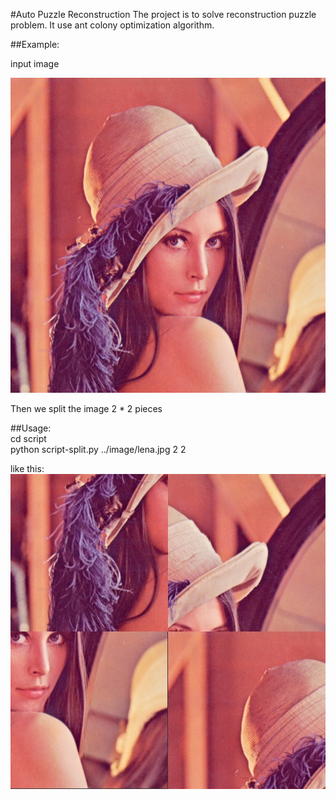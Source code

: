 #Auto Puzzle Reconstruction
The project is to solve reconstruction puzzle problem.
It use ant colony optimization algorithm.

##Example:

input image

![lena](image/lena.jpg)

Then we split the image 2 * 2 pieces 

##Usage:  
    cd script  
    python script-split.py ../image/lena.jpg 2 2

like this:
![split](demo/comb.jpg)